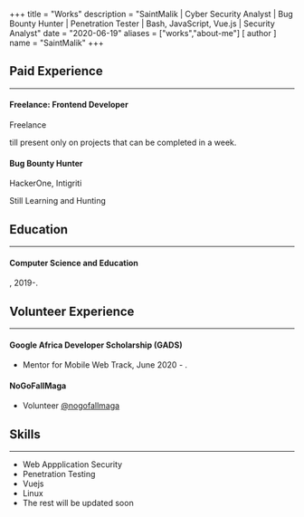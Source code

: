 +++
title = "Works"
description = "SaintMalik | Cyber Security Analyst | Bug Bounty Hunter | Penetration Tester | Bash, JavaScript, Vue.js | Security Analyst"
date = "2020-06-19"
aliases = ["works","about-me"]
[ author ] 
name = "SaintMalik"
+++

## Paid Experience
* * *
#### Freelance: Frontend Developer
 Freelance

 till present only on projects that can be completed in a week.

#### Bug Bounty Hunter
HackerOne, Intigriti

Still Learning and Hunting

## Education
* * *
#### Computer Science and Education
, 2019-.

## Volunteer Experience
* * *
#### Google Africa Developer Scholarship (GADS)
-   Mentor for Mobile Web Track, June 2020 - .
#### NoGoFallMaga
-   Volunteer [@nogofallmaga](http://twitter.com/nogofallmaga "Title")

## Skills 
* * *
- Web Appplication Security
- Penetration Testing
- Vuejs
- Linux
- The rest will be updated soon